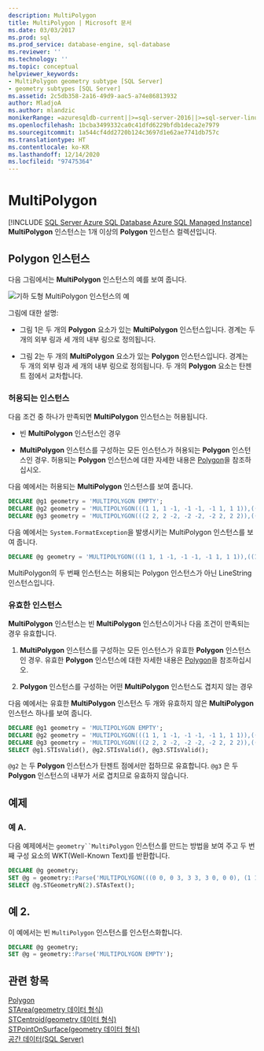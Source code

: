```yaml
---
description: MultiPolygon
title: MultiPolygon | Microsoft 문서
ms.date: 03/03/2017
ms.prod: sql
ms.prod_service: database-engine, sql-database
ms.reviewer: ''
ms.technology: ''
ms.topic: conceptual
helpviewer_keywords:
- MultiPolygon geometry subtype [SQL Server]
- geometry subtypes [SQL Server]
ms.assetid: 2c5db358-2a16-49d9-aac5-a74e86813932
author: MladjoA
ms.author: mlandzic
monikerRange: =azuresqldb-current||>=sql-server-2016||>=sql-server-linux-2017||=azuresqldb-mi-current
ms.openlocfilehash: 1bcba3499332ca0c41dfd6229bfdb1deca2e7979
ms.sourcegitcommit: 1a544cf4dd2720b124c3697d1e62ae7741db757c
ms.translationtype: HT
ms.contentlocale: ko-KR
ms.lasthandoff: 12/14/2020
ms.locfileid: "97475364"
---
```

# <a name="multipolygon"></a>MultiPolygon
[!INCLUDE [SQL Server Azure SQL Database Azure SQL Managed Instance](../../includes/applies-to-version/sql-asdb-asdbmi.md)]
  **MultiPolygon** 인스턴스는 1개 이상의 **Polygon** 인스턴스 컬렉션입니다.  
  
## <a name="polygon-instances"></a>Polygon 인스턴스  
 다음 그림에서는 **MultiPolygon** 인스턴스의 예를 보여 줍니다.  
  
 ![기하 도형 MultiPolygon 인스턴스의 예](../../relational-databases/spatial/media/multipolygon.gif "기하 도형 MultiPolygon 인스턴스의 예")  
  
 그림에 대한 설명:  
  
-   그림 1은 두 개의 **Polygon** 요소가 있는 **MultiPolygon** 인스턴스입니다. 경계는 두 개의 외부 링과 세 개의 내부 링으로 정의됩니다.  
  
-   그림 2는 두 개의 **MultiPolygon** 요소가 있는 **Polygon** 인스턴스입니다. 경계는 두 개의 외부 링과 세 개의 내부 링으로 정의됩니다. 두 개의 **Polygon** 요소는 탄젠트 점에서 교차합니다.  
  
### <a name="accepted-instances"></a>허용되는 인스턴스  
 다음 조건 중 하나가 만족되면 **MultiPolygon** 인스턴스는 허용됩니다.  
  
-   빈 **MultiPolygon** 인스턴스인 경우  
  
-   **MultiPolygon** 인스턴스를 구성하는 모든 인스턴스가 허용되는 **Polygon** 인스턴스인 경우. 허용되는 **Polygon** 인스턴스에 대한 자세한 내용은 [Polygon](../../relational-databases/spatial/polygon.md)을 참조하십시오.  
  
다음 예에서는 허용되는 **MultiPolygon** 인스턴스를 보여 줍니다.  
  
```sql  
DECLARE @g1 geometry = 'MULTIPOLYGON EMPTY';  
DECLARE @g2 geometry = 'MULTIPOLYGON(((1 1, 1 -1, -1 -1, -1 1, 1 1)),((1 1, 3 1, 3 3, 1 3, 1 1)))';  
DECLARE @g3 geometry = 'MULTIPOLYGON(((2 2, 2 -2, -2 -2, -2 2, 2 2)),((1 1, 3 1, 3 3, 1 3, 1 1)))';  
```  
  
다음 예에서는 `System.FormatException`을 발생시키는 MultiPolygon 인스턴스를 보여 줍니다.  
  
```sql  
DECLARE @g geometry = 'MULTIPOLYGON(((1 1, 1 -1, -1 -1, -1 1, 1 1)),((1 1, 3 1, 3 3)))';  
```  
  
MultiPolygon의 두 번째 인스턴스는 허용되는 Polygon 인스턴스가 아닌 LineString 인스턴스입니다.  
  
### <a name="valid-instances"></a>유효한 인스턴스  
 **MultiPolygon** 인스턴스는 빈 **MultiPolygon** 인스턴스이거나 다음 조건이 만족되는 경우 유효합니다.  
  
1.  **MultiPolygon** 인스턴스를 구성하는 모든 인스턴스가 유효한 **Polygon** 인스턴스인 경우. 유효한 **Polygon** 인스턴스에 대한 자세한 내용은 [Polygon](../../relational-databases/spatial/polygon.md)을 참조하십시오.  
  
2.  **Polygon** 인스턴스를 구성하는 어떤 **MultiPolygon** 인스턴스도 겹치지 않는 경우  

다음 예에서는 유효한 **MultiPolygon** 인스턴스 두 개와 유효하지 않은 **MultiPolygon** 인스턴스 하나를 보여 줍니다.  
  
```sql  
DECLARE @g1 geometry = 'MULTIPOLYGON EMPTY';  
DECLARE @g2 geometry = 'MULTIPOLYGON(((1 1, 1 -1, -1 -1, -1 1, 1 1)),((1 1, 3 1, 3 3, 1 3, 1 1)))';  
DECLARE @g3 geometry = 'MULTIPOLYGON(((2 2, 2 -2, -2 -2, -2 2, 2 2)),((1 1, 3 1, 3 3, 1 3, 1 1)))';  
SELECT @g1.STIsValid(), @g2.STIsValid(), @g3.STIsValid();  
```  
  
`@g2` 는 두 **Polygon** 인스턴스가 탄젠트 점에서만 접하므로 유효합니다. `@g3` 은 두 **Polygon** 인스턴스의 내부가 서로 겹치므로 유효하지 않습니다.  
  
## <a name="examples"></a>예제  
### <a name="example-a"></a>예 A.
다음 예제에서는 `geometry``MultiPolygon` 인스턴스를 만드는 방법을 보여 주고 두 번째 구성 요소의 WKT(Well-Known Text)를 반환합니다.  
  
```sql  
DECLARE @g geometry;  
SET @g = geometry::Parse('MULTIPOLYGON(((0 0, 0 3, 3 3, 3 0, 0 0), (1 1, 1 2, 2 1, 1 1)), ((9 9, 9 10, 10 9, 9 9)))');  
SELECT @g.STGeometryN(2).STAsText();  
```  
  
## <a name="example-b"></a>예 2.
이 예에서는 빈 `MultiPolygon` 인스턴스를 인스턴스화합니다.  
  
```sql  
DECLARE @g geometry;  
SET @g = geometry::Parse('MULTIPOLYGON EMPTY');  
```  
  
## <a name="see-also"></a>관련 항목  
 [Polygon](../../relational-databases/spatial/polygon.md)   
 [STArea&#40;geometry 데이터 형식&#41;](../../t-sql/spatial-geometry/starea-geometry-data-type.md)   
 [STCentroid&#40;geometry 데이터 형식&#41;](../../t-sql/spatial-geometry/stcentroid-geometry-data-type.md)   
 [STPointOnSurface&#40;geometry 데이터 형식&#41;](../../t-sql/spatial-geometry/stpointonsurface-geometry-data-type.md)   
 [공간 데이터&#40;SQL Server&#41;](../../relational-databases/spatial/spatial-data-sql-server.md)  
  
  
